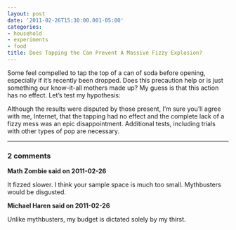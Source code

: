 ```yaml
---
layout: post
date: '2011-02-26T15:30:00.001-05:00'
categories:
- household
- experiments
- food
title: Does Tapping the Can Prevent A Massive Fizzy Explosion?
---
```



Some feel compelled to tap the top of a can of soda before opening, especially if it’s recently been dropped. Does this precaution help or is just something our know-it-all mothers made up? My guess is that this action has no effect. Let’s test my hypothesis:  



Although the results were disputed by those present, I’m sure you’ll agree with me, Internet, that the tapping had no effect and the complete lack of a fizzy mess was an epic disappointment. Additional tests, including trials with other types of pop are necessary.

---

### 2 comments

**Math Zombie said on 2011-02-26**

It fizzed slower. I think your sample space is much too small. Mythbusters would be disgusted.

**Michael Haren said on 2011-02-26**

Unlike mythbusters, my budget is dictated solely by my thirst.

